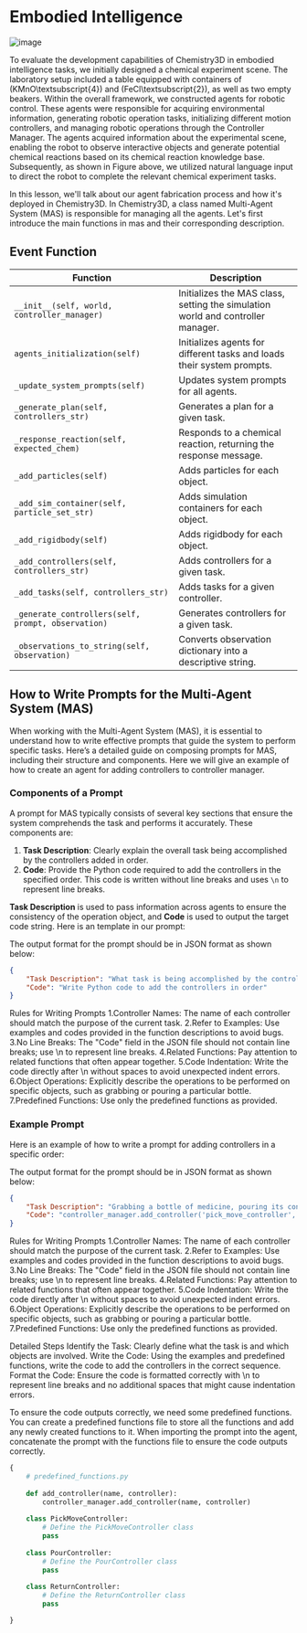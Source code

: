 
# Embodied Intelligence
![image](https://github.com/omni-chemistry/omni-chemistry/assets/171568986/f368d4b7-5afe-4af2-b3de-97f81edcd80e)


To evaluate the development capabilities of Chemistry3D in embodied intelligence tasks, we initially designed a chemical experiment scene. The laboratory setup included a table equipped with containers of (KMnO\textsubscript{4}) and (FeCl\textsubscript{2}), as well as two empty beakers. Within the overall framework, we constructed agents for robotic control. These agents were responsible for acquiring environmental information, generating robotic operation tasks, initializing different motion controllers, and managing robotic operations through the Controller Manager. The agents acquired information about the experimental scene, enabling the robot to observe interactive objects and generate potential chemical reactions based on its chemical reaction knowledge base. Subsequently, as shown in Figure above, we utilized natural language input to direct the robot to complete the relevant chemical experiment tasks.

In this lesson, we'll talk about our agent fabrication process and how it's deployed in Chemistry3D. In Chemistry3D, a class named Multi-Agent System (MAS) is responsible for managing all the agents. Let's first introduce the main functions in mas and their corresponding description.

## Event Function
| Function                          | Description                                                                                       |
|-----------------------------------|---------------------------------------------------------------------------------------------------|
| `__init__(self, world, controller_manager)` | Initializes the MAS class, setting the simulation world and controller manager.                |
| `agents_initialization(self)`     | Initializes agents for different tasks and loads their system prompts.                           |
| `_update_system_prompts(self)`    | Updates system prompts for all agents.                                                           |
| `_generate_plan(self, controllers_str)` | Generates a plan for a given task.                                                           |
| `_response_reaction(self, expected_chem)` | Responds to a chemical reaction, returning the response message.                               |
| `_add_particles(self)`            | Adds particles for each object.                                                                  |
| `_add_sim_container(self, particle_set_str)` | Adds simulation containers for each object.                                                 |
| `_add_rigidbody(self)`            | Adds rigidbody for each object.                                                                  |
| `_add_controllers(self, controllers_str)` | Adds controllers for a given task.                                                           |
| `_add_tasks(self, controllers_str)` | Adds tasks for a given controller.                                                            |
| `_generate_controllers(self, prompt, observation)` | Generates controllers for a given task.                                                      |
| `_observations_to_string(self, observation)` | Converts observation dictionary into a descriptive string.                                   |


## How to Write Prompts for the Multi-Agent System (MAS)

When working with the Multi-Agent System (MAS), it is essential to understand how to write effective prompts that guide the system to perform specific tasks. Here’s a detailed guide on composing prompts for MAS, including their structure and components. Here we will give an example of how to create an agent for adding controllers to controller manager.

### Components of a Prompt

A prompt for MAS typically consists of several key sections that ensure the system comprehends the task and performs it accurately. These components are:

1. **Task Description**: Clearly explain the overall task being accomplished by the controllers added in order.
2. **Code**: Provide the Python code required to add the controllers in the specified order. This code is written without line breaks and uses `\n` to represent line breaks.

**Task Description** is used to pass information across agents to ensure the consistency of the operation object, and **Code** is used to output the target code string. Here is an template in our prompt:

The output format for the prompt should be in JSON format as shown below:

```json
{   
    "Task Description": "What task is being accomplished by the controllers added in order",
    "Code": "Write Python code to add the controllers in order"
}
```

Rules for Writing Prompts
1.Controller Names: The name of each controller should match the purpose of the current task.
2.Refer to Examples: Use examples and codes provided in the function descriptions to avoid bugs.
3.No Line Breaks: The "Code" field in the JSON file should not contain line breaks; use \n to represent line breaks.
4.Related Functions: Pay attention to related functions that often appear together.
5.Code Indentation: Write the code directly after \n without spaces to avoid unexpected indent errors.
6.Object Operations: Explicitly describe the operations to be performed on specific objects, such as grabbing or pouring a particular bottle.
7.Predefined Functions: Use only the predefined functions as provided.

### Example Prompt
Here is an example of how to write a prompt for adding controllers in a specific order:

The output format for the prompt should be in JSON format as shown below:

```json
{
    "Task Description": "Grabbing a bottle of medicine, pouring its contents into a beaker, and then returning the bottle to its original position.",
    "Code": "controller_manager.add_controller('pick_move_controller', PickMoveController())\ncontroller_manager.add_controller('pour_controller', PourController())\ncontroller_manager.add_controller('return_controller', ReturnController())"
}
```

Rules for Writing Prompts
1.Controller Names: The name of each controller should match the purpose of the current task.
2.Refer to Examples: Use examples and codes provided in the function descriptions to avoid bugs.
3.No Line Breaks: The "Code" field in the JSON file should not contain line breaks; use \n to represent line breaks.
4.Related Functions: Pay attention to related functions that often appear together.
5.Code Indentation: Write the code directly after \n without spaces to avoid unexpected indent errors.
6.Object Operations: Explicitly describe the operations to be performed on specific objects, such as grabbing or pouring a particular bottle.
7.Predefined Functions: Use only the predefined functions as provided.


Detailed Steps
Identify the Task: Clearly define what the task is and which objects are involved.
Write the Code: Using the examples and predefined functions, write the code to add the controllers in the correct sequence.
Format the Code: Ensure the code is formatted correctly with \n to represent line breaks and no additional spaces that might cause indentation errors.

To ensure the code outputs correctly, we need some predefined functions. You can create a predefined functions file to store all the functions and add any newly created functions to it. When importing the prompt into the agent, concatenate the prompt with the functions file to ensure the code outputs correctly.

```python
{
    # predefined_functions.py
    
    def add_controller(name, controller):
        controller_manager.add_controller(name, controller)
    
    class PickMoveController:
        # Define the PickMoveController class
        pass
    
    class PourController:
        # Define the PourController class
        pass
    
    class ReturnController:
        # Define the ReturnController class
        pass

}
```
